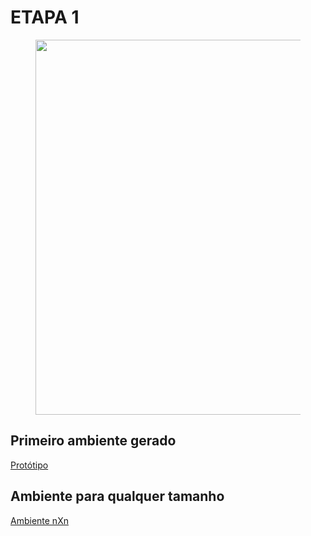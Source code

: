 # **ETAPA 1**

<figure>
<center>
<img src='https://drive.google.com/uc?export=view&id=1lkwk72OaNdnkYdiHDC1K3PTNcsktZ-GC' width="600" />
</center>
</figure>

## **Primeiro ambiente gerado**

[Protótipo](https://github.com/cotabr/Mundo-de-Wumpus/blob/main/Etapa%201/ambiente3x3)

## **Ambiente para qualquer tamanho**

[Ambiente nXn](https://github.com/cotabr/Mundo-de-Wumpus/blob/main/Etapa%201/ambientenxn)
